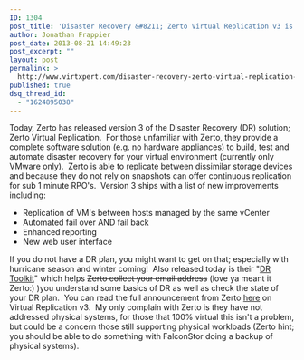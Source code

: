 ```yaml
---
ID: 1304
post_title: 'Disaster Recovery &#8211; Zerto Virtual Replication v3 is now available'
author: Jonathan Frappier
post_date: 2013-08-21 14:49:23
post_excerpt: ""
layout: post
permalink: >
  http://www.virtxpert.com/disaster-recovery-zerto-virtual-replication-v3-is-now-available/
published: true
dsq_thread_id:
  - "1624895038"
---
```

Today, Zerto has released version 3 of the Disaster Recovery (DR) solution; Zerto Virtual Replication.  For those unfamiliar with Zerto, they provide a complete software solution (e.g. no hardware appliances) to build, test and automate disaster recovery for your virtual environment (currently only VMware only).  Zerto is able to replicate between dissimilar storage devices and because they do not rely on snapshots can offer continuous replication for sub 1 minute RPO's.  Version 3 ships with a list of new improvements including:
<ul>
	<li>Replication of VM's between hosts managed by the same vCenter</li>
	<li>Automated fail over AND fail back</li>
	<li>Enhanced reporting</li>
	<li>New web user interface</li>
</ul>
If you do not have a DR plan, you might want to get on that; especially with hurricane season and winter coming!  Also released today is their "<a href="http://www.zerto.com/disaster-recovery-tool-kit/?virtxpert" target="_blank">DR Toolkit</a>" which helps <del>Zerto collect your email address</del> (love ya meant it Zerto:) )you understand some basics of DR as well as check the state of your DR plan.  You can read the full announcement from Zerto <a href="http://www.zerto.com/zerto-virtual-replication-3-0-is-here/" target="_blank">here</a> on Virtual Replication v3.  My only complain with Zerto is they have not addressed physical systems, for those that 100% virtual this isn't a problem, but could be a concern those still supporting physical workloads (Zerto hint; you should be able to do something with FalconStor doing a backup of physical systems).